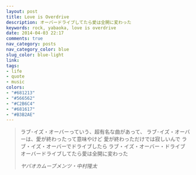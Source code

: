 ```yaml
---
layout: post
title: Love is Overdrive
description: オーバードライブしてたら愛は全開に変わった
keywords: rock, yabaoka, love is overdrive
date: 2014-04-03 22:17
comments: true
nav_category: posts
nav_category_color: blue
slug_color: blue-light
link:
tags:
- life
- quote
- music
colors:
- "#681213"
- "#566562"
- "#C2B6C4"
- "#681617"
- "#B3B2AE"
---
```


> ラブ･イズ・オーバーっていう、超有名な曲があって、
> ラブ･イズ・オーバーは、愛が終わったって意味やけど
> 愛が終わっただけでは寂しいんで
> ラブ・イズ・オーバーでドライブしたら
> ラブ・イズ・オーバー・ドライブ
> オーバードライブしてたら愛は全開に変わった 
> 
> *ヤバオカムーブメンツ・中村隆太*
